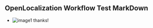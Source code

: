 ## OpenLocalization Workflow Test MarkDown
* ![image1](.\bd4da3a6-cbe2-4d52-a56f-102bec1b34d7.PNG) thanks!